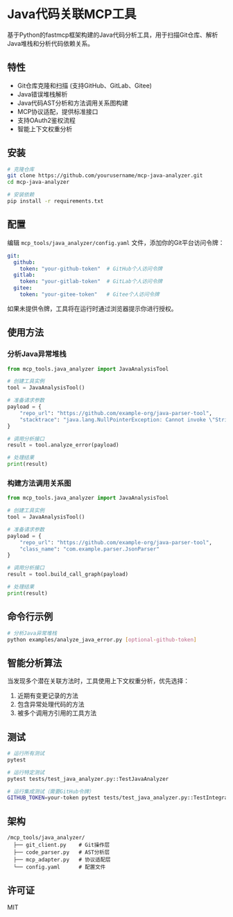 # Java代码关联MCP工具

基于Python的fastmcp框架构建的Java代码分析工具，用于扫描Git仓库、解析Java堆栈和分析代码依赖关系。

## 特性

- Git仓库克隆和扫描 (支持GitHub、GitLab、Gitee)
- Java错误堆栈解析
- Java代码AST分析和方法调用关系图构建
- MCP协议适配，提供标准接口
- 支持OAuth2鉴权流程
- 智能上下文权重分析

## 安装

```bash
# 克隆仓库
git clone https://github.com/yourusername/mcp-java-analyzer.git
cd mcp-java-analyzer

# 安装依赖
pip install -r requirements.txt
```

## 配置

编辑 `mcp_tools/java_analyzer/config.yaml` 文件，添加你的Git平台访问令牌：

```yaml
git:
  github:
    token: "your-github-token"  # GitHub个人访问令牌
  gitlab:
    token: "your-gitlab-token"  # GitLab个人访问令牌
  gitee:
    token: "your-gitee-token"   # Gitee个人访问令牌
```

如果未提供令牌，工具将在运行时通过浏览器提示你进行授权。

## 使用方法

### 分析Java异常堆栈

```python
from mcp_tools.java_analyzer import JavaAnalysisTool

# 创建工具实例
tool = JavaAnalysisTool()

# 准备请求参数
payload = {
    "repo_url": "https://github.com/example-org/java-parser-tool",
    "stacktrace": "java.lang.NullPointerException: Cannot invoke \"String.trim()\" because \"input\" is null\n    at com.example.parser.JsonParser.parse(JsonParser.java:42)"
}

# 调用分析接口
result = tool.analyze_error(payload)

# 处理结果
print(result)
```

### 构建方法调用关系图

```python
from mcp_tools.java_analyzer import JavaAnalysisTool

# 创建工具实例
tool = JavaAnalysisTool()

# 准备请求参数
payload = {
    "repo_url": "https://github.com/example-org/java-parser-tool",
    "class_name": "com.example.parser.JsonParser"
}

# 调用分析接口
result = tool.build_call_graph(payload)

# 处理结果
print(result)
```

## 命令行示例

```bash
# 分析Java异常堆栈
python examples/analyze_java_error.py [optional-github-token]
```

## 智能分析算法

当发现多个潜在关联方法时，工具使用上下文权重分析，优先选择：

1. 近期有变更记录的方法
2. 包含异常处理代码的方法
3. 被多个调用方引用的工具方法

## 测试

```bash
# 运行所有测试
pytest

# 运行特定测试
pytest tests/test_java_analyzer.py::TestJavaAnalyzer

# 运行集成测试（需要GitHub令牌）
GITHUB_TOKEN=your-token pytest tests/test_java_analyzer.py::TestIntegration
```

## 架构

```
/mcp_tools/java_analyzer/
  ├── git_client.py    # Git操作层
  ├── code_parser.py   # AST分析层
  ├── mcp_adapter.py   # 协议适配层
  └── config.yaml      # 配置文件
```

## 许可证

MIT